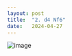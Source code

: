 ```yaml
---
layout: post
title:  "2. d4 Nf6"
date:   2024-04-27
---
```


![image]({{site.url}}/assets/meetup_photos/2024-04-27.jpg)
